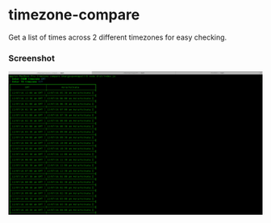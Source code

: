 # timezone-compare
Get a list of times across 2 different timezones for easy checking.

### Screenshot

![Screenshot](https://raw.githubusercontent.com/bhargav175/timezone-compare/master/assets/screenshot_1.png "Screenshot")
